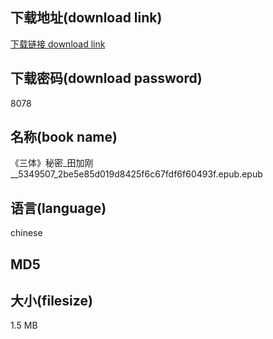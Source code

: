 ## 下载地址(download link)
[下载链接 download link](https://tutu365.netlify.app/?s=%E3%80%8A%E4%B8%89%E4%BD%93%E3%80%8B%E7%A7%98%E5%AF%86_%E7%94%B0%E5%8A%A0%E5%88%9A__5349507_2be5e85d019d8425f6c67fdf6f60493f.epub)

## 下载密码(download password)
8078

## 名称(book name)
《三体》秘密_田加刚__5349507_2be5e85d019d8425f6c67fdf6f60493f.epub.epub

## 语言(language)
chinese

## MD5


## 大小(filesize)
1.5 MB
